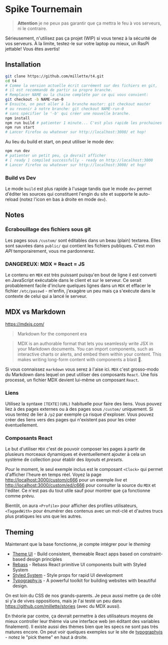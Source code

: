 # Spike Tournemain

> **Attention** je ne peux pas garantir que ça mettra le feu à vos serveurs, ni le contraire.

Sérieusement, n'utilisez pas ça projet (WIP) si vous tenez à la sécurité de vos serveurs. À la limite, testez-le sur votre laptop ou mieux, un RasPi jettable! Vous êtes avertis!

## Installation

```sh
git clone https://github.com/millette/t4.git
cd t4
# Comme la version actuelle écrit carrément sur des fichiers en git,
# il est recommandé de partir sa propre branche.
# Remplacer NAME ou la chaine complète par ce qui vous convient:
git checkout -b NAME-run-0
# Ensuite, on peut aller à la branche master: git checkout master
# ou revenir à notre branche: git checkout NAME-run-0
# sans spécifier le '-b' qui créer une nouvelle branche.
npm install
npm run build # patienter 1 minute... C'est plus rapide les prochaines fois à cause du cache
npm run start
# Lancer Firefox ou whatever sur http://localhost:3000/ et hop!
```

Au lieu du build et start, on peut utiliser le mode dev:

```sh
npm run dev
# patienter un petit peu, ça devrait afficher
# [ ready ] compiled successfully - ready on http://localhost:3000
# Lancer Firefox ou whatever sur http://localhost:3000/ et hop!
```

### Build vs Dev

Le mode `build` est plus rapide à l'usage tandis que le mode `dev` permet d'éditer les sources qui constituent l'engin du site et supporte le auto-reload (notez l'icon en bas à droite en mode `dev`).

## Notes

### Écrabouillage des fichiers sous git

Les pages sous `/custom/` sont éditables dans un beau (plain) textarea. Elles sont sauvées dans `public/` qui contient les fichiers publiques. C'est mon _API_ temporairement, vous me pardonnerez.

### DANGEREUX: MDX = React = JS

Le contenu en `MDX` est très puissant puisqu'en bout de ligne il est converti en JavaScript exécutable dans le client et sur le serveur. Ce serait probablement facile d'inclure quelques lignes dans un `MDX` et effacer le fichier `/etc/passwd` - m'enfin, j'exagère un peu mais ça s'exécute dans le contexte de celui qui a lancé le serveur.

## MDX vs Markdown

<https://mdxjs.com/>

> Markdown for the component era

> MDX is an authorable format that lets you seamlessly write JSX in your Markdown documents. You can import components, such as interactive charts or alerts, and embed them within your content. This makes writing long-form content with components a blast 🚀.

Si vous connaissez `markdown` vous serez à l'aise ici. `MDX` c'est grosso-modo du Markdown dans lequel on peut utiliser des composants `React`. Une fois processé, un fichier MDX devient lui-même un composant `React`.

### Liens

Utilisez la syntaxe `[TEXTE](URL)` habituelle pour faire des liens. Vous pouvez liez à des pages externes ou à des pages sous `/custom/` uniquement. Si vous tentez de lier à `/p2` par exemple ça risque d'exploser. Vous pouvez créer des liens vers des pages qui n'existent pas pour les créer éventuellement.

### Composants React

Le but d'utiliser `MDX` c'est de pouvoir composer les pages à partir de plusieurs morceaux dynamiques et éventuellement ajouter à cela un système de collection pour établir des _layouts_ et _presets_.

Pour le moment, le seul exemple inclus est le composant `<Clock>` qui permet d'afficher l'heure en temps réel. Voyez la page <http://localhost:3000/custom/c666> pour un exemple _live_ et <http://localhost:3000/custom/ed/c666> pour consulter la source du `MDX` et l'éditer. Ce n'est pas du tout utile sauf pour montrer que ça fonctionne comme prévu.

Bientôt, on aura `<Profile>` pour afficher des profiles utilisateurs, `<TaggedWith>` pour énumérer des contenus avec un mot-clé et d'autres trucs plus pratiques les uns que les autres.

## Theming

Maintenant que la base fonctionne, je compte intégrer pour le _theming_

- [Theme UI](https://theme-ui.com/) - Build consistent, themeable React apps based on constraint-based design principles
- [Rebass](https://rebassjs.org/) - Rebass React primitive UI components built with Styled System
- [Styled System](https://styled-system.com/) - Style props for rapid UI development
- [Typography.js](http://kyleamathews.github.io/typography.js/) - A powerful toolkit for building websites with beautiful design.

On est loin du CSS de nos grands-parents. Je peux aussi mettre ça de côté si y'a de vives oppositions, mais je l'ai testé un peu dans <https://github.com/millette/stories> (avec du MDX aussi).

En théorie par contre, ça devrait permettre à des utilisateurs moyens de mieux controller leur thème via une interface web (en éditant des variables finalement). Il existe aussi des thèmes bien que les specs ne sont pas très matures encore. On peut voir quelques exemples sur le site de [typographyjs](http://kyleamathews.github.io/typography.js/) - notez le "pick theme" en haut à droite.
